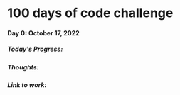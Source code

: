 # 100 days of code challenge

#### Day 0: October 17, 2022

##### **Today's Progress:**

##### **Thoughts:**

##### **Link to work:**
